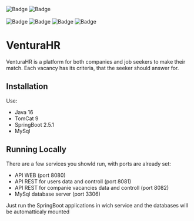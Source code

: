 ![Badge](https://img.shields.io/badge/Academics-REST_API_Microserices-%23000000.svg?style=flat)
![Badge](https://img.shields.io/badge/Academics-WEB_API-%23000000.svg?style=flat)
<br><br>
![Badge](https://img.shields.io/badge/Java-%237159c1?style=for-the-badge&logo=java&logoColor=white)
![Badge](https://img.shields.io/badge/SpringBoot-%211159c1?style=for-the-badge&logo=springboot&logoColor=white)
![Badge](https://img.shields.io/badge/MySql-%23007ACC?style=for-the-badge&logo=mysql&logoColor=white)
![Badge](https://img.shields.io/badge/InteliJ_IDE-%2339457E?style=for-the-badge&logo=intellijidea&logoColor=white)



# VenturaHR

VenturaHR is a platform for both companies and job seekers to make their match. 
Each vacancy has its criteria, that the seeker should answer for.

## Installation

Use:
* Java 16
* TomCat 9
* SpringBoot 2.5.1
* MySql


## Running Locally

There are a few services you showld run, with ports are already set:
* API WEB (port 8080)
* API REST for users data and controll (port 8081)
* API REST for companie vacancies data and controll (port 8082)
* MySql database server (port 3306)


Just run the SpringBoot applications in wich service and the databases will be automatticaly mounted

